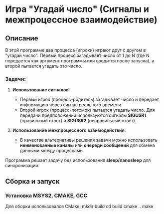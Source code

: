 # Игра "Угадай число" (Сигналы и межпроцессное взаимодействие)

## Описание

В этой программе два процесса (игроки) играют друг с другом в "угадай число". Первый процесс загадывает число от 1 до N (где N передается как аргумент программы или вводится после запуска), а второй пытается угадать это число.

### Задачи:
1. **Использование сигналов**:
   - Первый игрок (процесс-родитель) загадывает число и передает информацию через сигнал реального времени.
   - Второй игрок (процесс-потомок) пытается угадать число. Для передачи предположений используются сигналы **SIGUSR1** (правильный ответ) и **SIGUSR2** (неправильный ответ).
   
2. **Использование межпроцессного взаимодействия**:
   - В качестве альтернативы решения задачи можно использовать **неименованные каналы** или **очереди сообщений** для обмена данными между процессами.
   
Программа решает задачу без использования **sleep/nanosleep** для синхронизации.

## Сборка и запуск

### Установка MSYS2, CMAKE, GCC

Для сборки использовался CMake:
mkdir build
cd build
cmake ..
make

